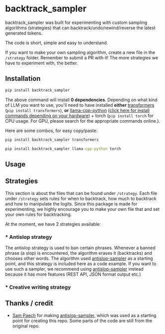 # backtrack_sampler
backtrack_sampler was built for experimenting with custom sampling algorithms (strategies) that can backtrack/undo/rewind/reverse the latest generated tokens.
 
The code is short, simple and easy to understand.
 
If you want to make your own sampling algorithm, create a new file in the `/strategy` folder. Remember to submit a PR with it! The more strategies we have to experiment with, the better.
 
## Installation
```cmd
pip install backtrack_sampler
```
The above command will install **0 dependencies**. Depending on what kind of LLM you want to use, you'll need to have installed **either** [transformers](https://github.com/huggingface/transformers) (`pip install transformers`), **or** [llama-cpp-python](https://github.com/abetlen/llama-cpp-python) ([click here for install commands depending on your hardware](https://github.com/abetlen/llama-cpp-python?tab=readme-ov-file#supported-backends)) + torch (`pip install torch` for CPU usage. For GPU, please search for the appropriate commands online.).
 
Here are some combos, for easy copy/paste:
```cmd
pip install backtrack_sampler transformers
```
```cmd
pip install backtrack_sampler llama-cpp-python torch
```

## Usage

## Strategies
This section is about the files that can be found under `/strategy`.
Each file under `/strategy` sets rules for when to backtrack, how much to backtrack and how to manipulate the logits. Since this package is made for experimenting, we highly encourage you to make your own file that and set your own rules for backtracking.

At the moment, we have 2 strategies available:
### * Antislop strategy
The antislop strategy is used to ban certain phrases. Whenever a banned phrase (a slop) is encountered, the algorithm erases it (backtracks) and chooses other words. The algorithm used [antislop-sampler](https://github.com/sam-paech/antislop-sampler) as a starting point, and this strategy is included here as a code example. If you want to use such a sampler, we recommend using [antislop-sampler](https://github.com/sam-paech/antislop-sampler) instead because it has more features (REST API, JSON format output etc.)

### * Creative writing strategy
## Thanks / credit
- [Sam Paech](https://x.com/sam_paech) for making [antislop-sampler](https://github.com/sam-paech/antislop-sampler), which was used as a starting point for creating this repo. Some parts of the code are still from the original repo.